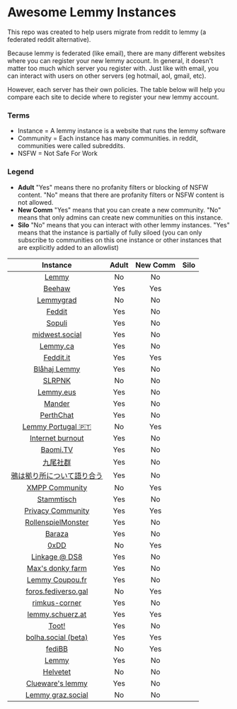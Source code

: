 
# Awesome Lemmy Instances

This repo was created to help users migrate from reddit to lemmy (a federated reddit alternative).

Because lemmy is federated (like email), there are many different websites where you can register your new lemmy account. In general, it doesn't matter too much which server you register with. Just like with email, you can interact with users on other servers (eg hotmail, aol, gmail, etc).

However, each server has their own policies. The table below will help you compare each site to decide where to register your new lemmy account.

### Terms

 * Instance = A lemmy instance is a website that runs the lemmy software
 * Community = Each instance has many communities. in reddit, communities were called subreddits.
 * NSFW = Not Safe For Work

### Legend

 * **Adult** "Yes" means there no profanity filters or blocking of NSFW content. "No" means that there are profanity filters or NSFW content is not allowed.
 * **New Comm** "Yes" means that you can create a new community. "No" means that only admins can create new communities on this instance.
 * **Silo** "No" means that you can interact with other lemmy instances. "Yes" means that the instance is partially of fully siloed (you can only subscribe to communities on this one instance or other instances that are explicitly added to an allowlist)

| Instance | Adult | New Comm | Silo | 
| :---: | :---: | :---: | :---: | 
| [Lemmy](lemmy.ml) | No | No |
| [Beehaw](beehaw.org) | Yes | Yes |
| [Lemmygrad](lemmygrad.ml) | No | No |
| [Feddit](feddit.de) | Yes | No |
| [Sopuli](sopuli.xyz) | Yes | No |
| [midwest.social](midwest.social) | Yes | No |
| [Lemmy.ca](lemmy.ca) | Yes | No |
| [Feddit.it](feddit.it) | Yes | Yes |
| [Blåhaj Lemmy](lemmy.blahaj.zone) | Yes | No |
| [SLRPNK](slrpnk.net) | No | No |
| [Lemmy.eus](lemmy.eus) | Yes | No |
| [Mander](mander.xyz) | Yes | No |
| [PerthChat](lemmy.perthchat.org) | Yes | No |
| [Lemmy Portugal 🇵🇹](lemmy.pt) | No | Yes |
| [Internet burnout](group.lt) | Yes | No |
| [Baomi.TV](baomi.tv) | Yes | No |
| [九尾社群](bbs.9tail.net) | Yes | No |
| [鴉は拠り所について語り合う](lm.korako.me) | Yes | No |
| [XMPP Community](community.xmpp.net) | No | Yes |
| [Stammtisch](stammtisch.hallertau.social) | Yes | No |
| [Privacy Community](community.nicfab.it) | Yes | Yes |
| [RollenspielMonster](lemmy.rollenspiel.monster) | Yes | No |
| [Baraza](baraza.africa) | Yes | No |
| [0xDD](0xdd.org.ru) | No | Yes |
| [Linkage @ DS8](linkage.ds8.zone) | Yes | No |
| [Max's donky farm](donky.social) | Yes | No |
| [Lemmy Coupou.fr](lemmy.coupou.fr) | Yes | No |
| [foros.fediverso.gal](foros.fediverso.gal) | No | Yes |
| [rimkus-corner](lemmy.rimkus.it) | Yes | No |
| [lemmy.schuerz.at](lemmy.schuerz.at) | Yes | Yes |
| [Toot!](lemmy.toot.pt) | Yes | No |
| [bolha.social (beta)](bolha.social) | Yes | Yes |
| [fediBB](fedibb.ml) | No | Yes |
| [Lemmy](lemmy.services.coupou.fr) | Yes | No |
| [Helvetet](lemmy.helvetet.eu) | No | No |
| [Clueware's lemmy](lemmy.clueware.org) | Yes | No |
| [Lemmy graz.social](lemmy.graz.social) | No | No |
